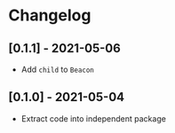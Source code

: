 # Changelog

## [0.1.1] - 2021-05-06

* Add `child` to `Beacon`

## [0.1.0] - 2021-05-04

* Extract code into independent package
